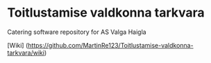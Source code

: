 # Toitlustamise valdkonna tarkvara
Catering software repository for AS Valga Haigla

[Wiki] (https://github.com/MartinRe123/Toitlustamise-valdkonna-tarkvara/wiki)
